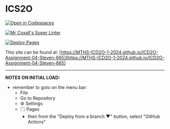 # ICS2O

[![Open in Codespaces](https://classroom.github.com/assets/launch-codespace-2972f46106e565e64193e422d61a12cf1da4916b45550586e14ef0a7c637dd04.svg)](https://classroom.github.com/open-in-codespaces?assignment_repo_id=19405541)

[![Mr Coxall's Super Linter](https://github.com/MTHS-ICD2O-1-2024/ICD2O-Assignment-04-Steven-665/workflows/Mr%20Coxall's%20Super%20Linter/badge.svg)](https://github.com/MTHS-ICD2O-1-2024/ICD2O-Assignment-04-Steven-665/actions)

[![Deploy Pages](https://github.com/MTHS-ICD2O-1-2024/ICD2O-Assignment-04-Steven-665/workflows/Deploy%20Pages/badge.svg)](https://github.com/MTHS-ICD2O-1-2024/ICD2O-Assignment-04-Steven-665/actions)

This site can be found at: [https://MTHS-ICD2O-1-2024.github.io/ICD2O-Assignment-04-Steven-665](https://MTHS-ICD2O-1-2024.github.io/ICD2O-Assignment-04-Steven-665)

---

**NOTES ON INITIAL LOAD:**
- remember to goto on the menu bar:
  - File
  - Go to Repository
  - ⚙ Settings
  - 🗔 Pages
    - then from the "Deploy from a branch ▼" button, select "GitHub Actions"
